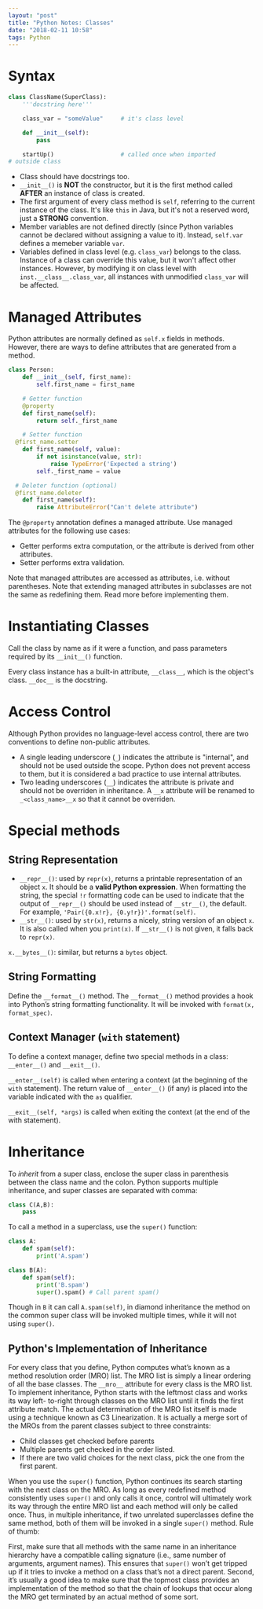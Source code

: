```yaml
---
layout: "post"
title: "Python Notes: Classes"
date: "2018-02-11 10:58"
tags: Python
---
```


# Syntax
```python
class ClassName(SuperClass):
	'''docstring here'''

	class_var = "someValue"		# it's class level

	def __init__(self):
		pass

	startUp() 					# called once when imported
# outside class
```

* Class should have docstrings too.
* `__init__()` is **NOT** the constructor, but it is the first method called **AFTER** an instance of class is created.
* The first argument of every class method is `self`, referring to the current instance of the class. It's like `this` in Java, but it's not a reserved word, just a **STRONG** convention.
* Member variables are not defined directly (since Python variables cannot be declared without assigning a value to it). Instead, `self.var` defines a memeber variable `var`.
* Variables defined in class level (e.g. `class_var`) belongs to the class. Instance of a class can override this value, but it won't affect other instances. However, by modifying it on class level with `inst.__class__.class_var`, all instances with unmodified `class_var` will be affected.

# Managed Attributes
Python attributes are normally defined as `self.x` fields in methods. However, there are ways to define attributes that are generated from a method.

```python
class Person:
	def __init__(self, first_name):
		self.first_name = first_name

	# Getter function
	@property
	def first_name(self):
		return self._first_name

	# Setter function
  @first_name.setter
	def first_name(self, value):
		if not isinstance(value, str):
			raise TypeError('Expected a string')
		self._first_name = value

  # Deleter function (optional)
  @first_name.deleter
	def first_name(self):
		raise AttributeError("Can't delete attribute")
```

The `@property` annotation defines a managed attribute. Use managed attributes for the following use cases:

* Getter performs extra computation, or the attribute is derived from other attributes.
* Setter performs extra validation.

Note that managed attributes are accessed as attributes, i.e. without parentheses. Note that extending managed attributes in subclasses are not the same as redefining them. Read more before implementing them.

# Instantiating Classes
Call the class by name as if it were a function, and pass parameters required by its `__init__()` function.

Every class instance has a built-in attribute, `__class__`, which is the object's class. `__doc__` is the docstring.

# Access Control
Although Python provides no language-level access control, there are two conventions to define non-public attributes.

* A single leading underscore (`_`) indicates the attribute is "internal", and should not be used outside the scope. Python does not prevent access to them, but it is considered a bad practice to use internal attributes.
* Two leading underscores (`__`) indicates the attribute is private and should not be overriden in inheritance. A `__x` attribute will be renamed to `_<class_name>__x` so that it cannot be overriden.

# Special methods
## String Representation
* `__repr__()`: used by `repr(x)`, returns a printable representation of an object `x`. It should be a **valid Python expression**. When formatting the string, the special `!r` formatting code can be used to indicate that the output of `__repr__()` should be used instead of `__str__()`, the default. For example, `'Pair({0.x!r}, {0.y!r})'.format(self)`.
* `__str__()`: used by `str(x)`, returns a nicely, string version of an object `x`. It is also called when you `print(x)`. If `__str__()` is not given, it falls back to `repr(x)`.

`x.__bytes__()`: similar, but returns a `bytes` object.

## String Formatting
Define the `__format__()` method. The `__format__()` method provides a hook into Python’s string formatting functionality. It will be invoked with `format(x, format_spec)`.

## Context Manager (`with` statement)
To define a context manager, define two special methods in a class: `__enter__()` and `__exit__()`.

`__enter__(self)` is called when entering a context (at the beginning of the `with` statement). The return value of `__enter__()` (if any) is placed into the variable indicated with the `as` qualifier.

`__exit__(self, *args)` is called when exiting the context (at the end of the with statement).

# Inheritance
To *inherit* from a super class, enclose the super class in parenthesis between the class name and the colon. Python supports multiple inheritance, and super classes are separated with comma:

```python
class C(A,B):
	pass
```

To call a method in a superclass, use the `super()` function:

```python
class A:
	def spam(self):
		print('A.spam')

class B(A):
	def spam(self):
		print('B.spam')
		super().spam() # Call parent spam()
```

Though in `B` it can call `A.spam(self)`, in diamond inheritance the method on the common super class will be invoked multiple times, while it will not using `super()`.

## Python's Implementation of Inheritance
For every class that you define, Python computes what’s known as a method resolution order (MRO) list. The MRO list is simply a linear ordering of all the base classes. The `__mro__` attribute for every class is the MRO list. To implement inheritance, Python starts with the leftmost class and works its way left- to-right through classes on the MRO list until it finds the first attribute match.
The actual determination of the MRO list itself is made using a technique known as C3 Linearization. It is actually a merge sort of the MROs from the parent classes subject to three constraints:

* Child classes get checked before parents
* Multiple parents get checked in the order listed.
* If there are two valid choices for the next class, pick the one from the first parent.

When you use the `super()` function, Python continues its search starting with the next class on the MRO. As long as every redefined method consistently uses `super()` and only calls it once, control will ultimately work its way through the entire MRO list and each method will only be called once. Thus, in multiple inheritance, if two unrelated superclasses define the same method, both of them will be invoked in a single `super()` method. Rule of thumb:

First, make sure that all methods with the same name in an inheritance hierarchy have a compatible calling signature (i.e., same number of arguments, argument names). This ensures that `super()` won’t get tripped up if it tries to invoke a method on a class that’s not a direct parent. Second, it’s usually a good idea to make sure that the topmost class provides an implementation of the method so that the chain of lookups that occur along the MRO get terminated by an actual method of some sort.
